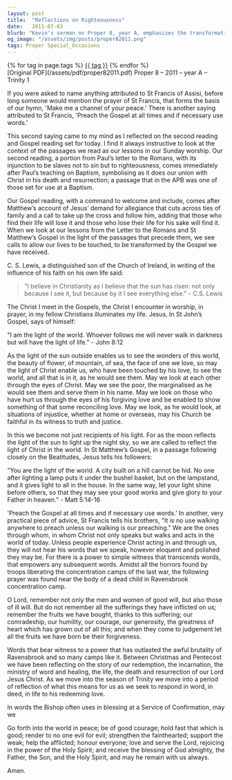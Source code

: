 ```yaml
---
layout: post
title:  "Reflections on Righteousness"
date:   2011-07-03
blurb: "Kevin's sermon on Proper 8, year A, emphasizes the transformative power of the Gospel in our lives. He draws on St. Francis of Assisi's teachings to illustrate the importance of living the Gospel beyond words, and cites C.S. Lewis on the pervasive influence of faith. The sermon encourages us to reflect Christ's light in the world, to see through His eyes, and to act justly and lovingly in His name."
og_image: "/assets/img/posts/proper82011.png"
tags: Proper Special_Occasions
---    
```

<div class="tag-pills">
    {% for tag in page.tags %}
    <a href="{{ site.baseurl }}/tag/{{ tag | slugify }}" class="tag-pill">{{ tag }}</a>
    {% endfor %}
</div>
[Original PDF](/assets/pdf/proper82011.pdf)
Proper 8 – 2011 – year A – Trinity 1

If you were asked to name anything attributed to St Francis of Assisi, before long someone would mention the prayer of St Francis, that forms the basis of our hymn, 'Make me a channel of your peace.' There is another saying attributed to St Francis, 'Preach the Gospel at all times and if necessary use words.'

This second saying came to my mind as I reflected on the second reading and Gospel reading set for today. I find it always instructive to look at the context of the passages we read as our lessons in our Sunday worship. Our second reading, a portion from Paul’s letter to the Romans, with its injunction to be slaves not to sin but to righteousness, comes immediately after Paul’s teaching on Baptism, symbolising as it does our union with Christ in his death and resurrection; a passage that in the APB was one of those set for use at a Baptism.

Our Gospel reading, with a command to welcome and include, comes after Matthew’s account of Jesus’ demand for allegiance that cuts across ties of family and a call to take up the cross and follow him, adding that those who find their life will lose it and those who lose their life for his sake will find it. When we look at our lessons from the Letter to the Romans and St Matthew’s Gospel in the light of the passages that precede them, we see calls to allow our lives to be touched, to be transformed by the Gospel we have received.

C. S. Lewis, a distinguished son of the Church of Ireland, in writing of the influence of his faith on his own life said:

> "I believe in Christianity as I believe that the sun has risen: not only because I see it, but because by it I see everything else." - C.S. Lewis

The Christ I meet in the Gospels, the Christ I encounter in worship, in prayer, in my fellow Christians illuminates my life. Jesus, In St John’s Gospel, says of himself:

"I am the light of the world. Whoever follows me will never walk in darkness but will have the light of life." - John 8:12

As the light of the sun outside enables us to see the wonders of this world, the beauty of flower, of mountain, of sea, the face of one we love, so may the light of Christ enable us, who have been touched by his love, to see the world, and all that is in it, as he would see them. May we look at each other through the eyes of Christ. May we see the poor, the marginalised as he would see them and serve them in his name. May we look on those who have hurt us through the eyes of his forgiving love and be enabled to show something of that some reconciling love. May we look, as he would look, at situations of injustice, whether at home or overseas, may his Church be faithful in its witness to truth and justice.

In this we become not just recipients of his light. For as the moon reflects the light of the sun to light up the night sky, so we are called to reflect the light of Christ in the world. In St Matthew’s Gospel, in a passage following closely on the Beatitudes, Jesus tells his followers:

"You are the light of the world. A city built on a hill cannot be hid. No one after lighting a lamp puts it under the bushel basket, but on the lampstand, and it gives light to all in the house. In the same way, let your light shine before others, so that they may see your good works and give glory to your Father in heaven." - Matt 5:14-16

'Preach the Gospel at all times and if necessary use words.' In another, very practical piece of advice, St Francis tells his brothers, "It is no use walking anywhere to preach unless our walking is our preaching." We are the ones through whom, in whom Christ not only speaks but walks and acts in the world of today. Unless people experience Christ acting in and through us, they will not hear his words that we speak, however eloquent and polished they may be. For there is a power to simple witness that transcends words, that empowers any subsequent words. Amidst all the horrors found by troops liberating the concentration camps of the last war, the following prayer was found near the body of a dead child in Ravensbrook concentration camp.

O Lord, remember not only the men and women of good will, but also those of ill will. But do not remember all the sufferings they have inflicted on us; remember the fruits we have bought, thanks to this suffering; our comradeship, our humility, our courage, our generosity, the greatness of heart which has grown out of all this; and when they come to judgement let all the fruits we have born be their forgiveness.

Words that bear witness to a power that has outlasted the awful brutality of Ravensbrook and so many camps like it. Between Christmas and Pentecost we have been reflecting on the story of our redemption, the incarnation, the ministry of word and healing, the life, the death and resurrection of our Lord Jesus Christ. As we move into the season of Trinity we move into a period of reflection of what this means for us as we seek to respond in word, in deed, in life to his redeeming love.

In words the Bishop often uses in blessing at a Service of Confirmation, may we

Go forth into the world in peace;
be of good courage;
hold fast that which is good;
render to no one evil for evil;
strengthen the fainthearted; support the weak;
help the afflicted; honour everyone;
love and serve the Lord,
rejoicing in the power of the Holy Spirit;
and receive the blessing of God almighty,
the Father, the Son, and the Holy Spirit,
and may he remain with us always.

Amen.
